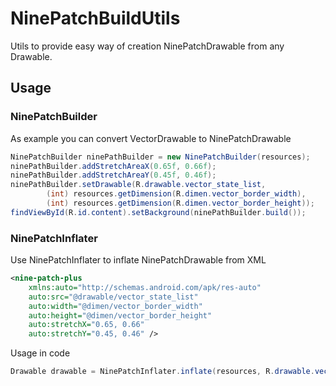 NinePatchBuildUtils
==========
Utils to provide easy way of creation NinePatchDrawable from any Drawable.

## Usage
### NinePatchBuilder
As example you can convert VectorDrawable to NinePatchDrawable
```java
NinePatchBuilder ninePathBuilder = new NinePatchBuilder(resources);
ninePathBuilder.addStretchAreaX(0.65f, 0.66f);
ninePathBuilder.addStretchAreaY(0.45f, 0.46f);
ninePathBuilder.setDrawable(R.drawable.vector_state_list,
        (int) resources.getDimension(R.dimen.vector_border_width),
        (int) resources.getDimension(R.dimen.vector_border_height));
findViewById(R.id.content).setBackground(ninePathBuilder.build());
```

### NinePatchInflater
Use NinePatchInflater to inflate NinePatchDrawable from XML
```xml
<nine-patch-plus
    xmlns:auto="http://schemas.android.com/apk/res-auto"
    auto:src="@drawable/vector_state_list"
    auto:width="@dimen/vector_border_width"
    auto:height="@dimen/vector_border_height"
    auto:stretchX="0.65, 0.66"
    auto:stretchY="0.45, 0.46" />
```
Usage in code
```java
Drawable drawable = NinePatchInflater.inflate(resources, R.drawable.vector_state_list_nine_patch);
```